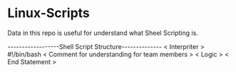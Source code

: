 # Linux-Scripts
Data in this repo is useful for understand what Sheel Scripting is.  


------------------Shell Script Structure--------------
< Interpriter > #!/bin/bash
< Comment for understanding for team members >
< Logic >
< End Statement >